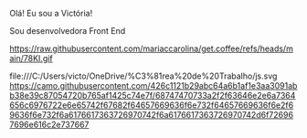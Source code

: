 Olá! Eu sou a Victória! 

Sou desenvolvedora Front End

https://raw.githubusercontent.com/mariaccarolina/get.coffee/refs/heads/main/78KI.gif

file:///C:/Users/victo/OneDrive/%C3%81rea%20de%20Trabalho/js.svg
https://camo.githubusercontent.com/426c1121b29abc64a6b1af1e3aa3091abb38e39c87054720b765af1425c74e7f/68747470733a2f2f63646e2e6a7364656c6976722e6e65742f67682f64657669636f6e732f64657669636f6e2f69636f6e732f6a6176617363726970742f6a6176617363726970742d6f726967696e616c2e737667

<script setup>

const SobreMim = {
  nome: "Victória",
  area: "Programação",
  idade: 26,
};

const Skills = {
  linguagem: ["JavaScript"],
  bibliotecas: ["SASS", "Styled-components"],
  frameworks: ["React", "Vue"]
};
  
</script>
